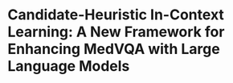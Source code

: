 # Candidate-Heuristic In-Context Learning: A New Framework for Enhancing MedVQA with Large Language Models
